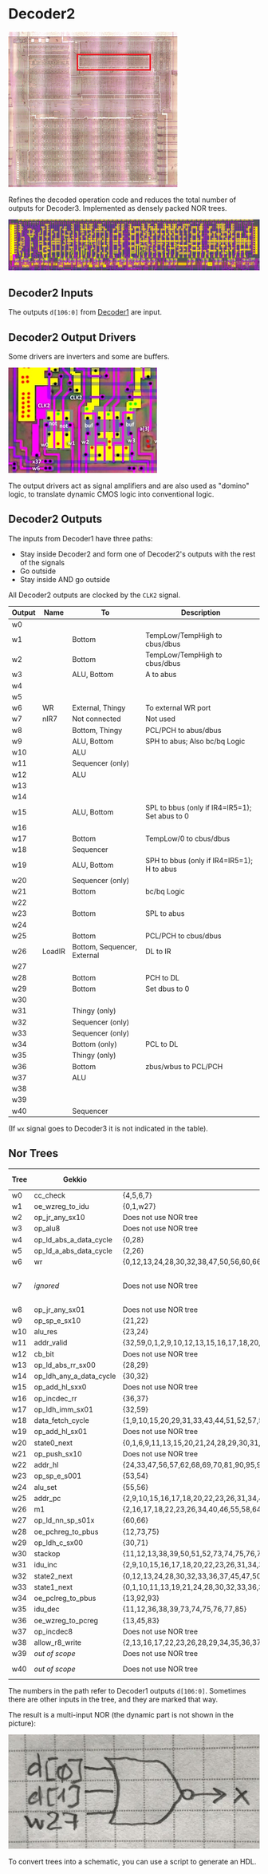 # Decoder2

![locator_decoder2](/imgstore/sm83/locator_decoder2.png)

Refines the decoded operation code and reduces the total number of outputs for Decoder3. Implemented as densely packed NOR trees.

![decoder2](/imgstore/sm83/decoder2.jpg)

## Decoder2 Inputs

The outputs `d[106:0]` from [Decoder1](decoder1.md) are input.

## Decoder2 Output Drivers

Some drivers are inverters and some are buffers.

![decoder2_drv](/imgstore/modules/sm83/decoder2_drv.jpg)

The output drivers act as signal amplifiers and are also used as "domino" logic, to translate dynamic CMOS logic into conventional logic.

## Decoder2 Outputs

The inputs from Decoder1 have three paths:
- Stay inside Decoder2 and form one of Decoder2's outputs with the rest of the signals
- Go outside
- Stay inside AND go outside

All Decoder2 outputs are clocked by the `CLK2` signal.

|Output|Name|To|Description|
|---|---|---|---|
|w0| | | |
|w1| |Bottom|TempLow/TempHigh to cbus/dbus|
|w2| |Bottom|TempLow/TempHigh to cbus/dbus|
|w3| |ALU, Bottom|A to abus|
|w4| | | |
|w5| | | |
|w6|WR|External, Thingy|To external WR port|
|w7|nIR7|Not connected|Not used|
|w8| |Bottom, Thingy|PCL/PCH to abus/dbus|
|w9| |ALU, Bottom|SPH to abus; Also bc/bq Logic|
|w10| |ALU| |
|w11| |Sequencer (only)| |
|w12| |ALU| |
|w13| | | |
|w14| | | |
|w15| |ALU, Bottom|SPL to bbus (only if IR4=IR5=1); Set abus to 0|
|w16| | | |
|w17| |Bottom|TempLow/0 to cbus/dbus|
|w18| |Sequencer| |
|w19| |ALU, Bottom|SPH to bbus (only if IR4=IR5=1); H to abus|
|w20| |Sequencer (only)| |
|w21| |Bottom|bc/bq Logic|
|w22| | | |
|w23| |Bottom|SPL to abus|
|w24| | | |
|w25| |Bottom|PCL/PCH to cbus/dbus|
|w26|LoadIR|Bottom, Sequencer, External|DL to IR|
|w27| | | |
|w28| |Bottom|PCH to DL|
|w29| |Bottom|Set dbus to 0|
|w30| | | |
|w31| |Thingy (only)| |
|w32| |Sequencer (only)| |
|w33| |Sequencer (only)| |
|w34| |Bottom (only)|PCL to DL|
|w35| |Thingy (only)| |
|w36| |Bottom|zbus/wbus to PCL/PCH|
|w37| |ALU| |
|w38| | | |
|w39| | | |
|w40| |Sequencer| |

(If `wx` signal goes to Decoder3 it is not indicated in the table).

## Nor Trees

|Tree|Gekkio|Paths|Output Driver|
|---|---|---|---|
|w0|cc_check |{4,5,6,7}|not|
|w1|oe_wzreg_to_idu |{0,1,w27}|not|
|w2|op_jr_any_sx10 |Does not use NOR tree|`d[103]`|
|w3|op_alu8 |Does not use NOR tree|`d[3]`|
|w4|op_ld_abs_a_data_cycle |{0,28}|not|
|w5|op_ld_a_abs_data_cycle |{2,26}|not|
|w6|wr |{0,12,13,24,28,30,32,38,47,50,56,60,66,68,70,73,75,92,93,97}|not|
|w7|_ignored_|Does not use NOR tree|`~IR[7]`. :warning: Not used (not connected).|
|w8|op_jr_any_sx01 |Does not use NOR tree|`d[19]`|
|w9|op_sp_e_sx10 |{21,22}|not|
|w10|alu_res |{23,24}|not|
|w11|addr_valid |{32,59,0,1,2,9,10,12,13,15,16,17,18,20,22,23,24,26,28,29,30,31,33,34,38,40,43,44,46,47,50,51,52,55,56,57,58,60,61,63,64,65,66,67,68,69,70,71,72,73,75,78,79,80,81,82,86,87,88,89,90,91,92,93,94,95,96,97,99,100,101,102,103,104,105}|not|
|w12|cb_bit |Does not use NOR tree|`d[27]`|
|w13|op_ld_abs_rr_sx00 |{28,29}|not|
|w14|op_ldh_any_a_data_cycle |{30,32}|not|
|w15|op_add_hl_sxx0 |Does not use NOR tree|`d[35]`|
|w16|op_incdec_rr |{36,37}|not|
|w17|op_ldh_imm_sx01 |{32,59}|not|
|w18|data_fetch_cycle |{1,9,10,15,20,29,31,33,43,44,51,52,57,59,61,63,65,67,69,71,72,79,80,82,86,87,90,91,95,104,105}|not|
|w19|op_add_hl_sx01 |Does not use NOR tree|`d[46]`|
|w20|state0_next |{0,1,6,9,11,13,15,20,21,24,28,29,30,31,32,35,36,37,39,43,45,47,50,51,56,57,60,61,62,63,65,66,68,69,70,72,74,76,82,83,86,92,93,95,97,104}|not|
|w21|op_push_sx10 |Does not use NOR tree|`d[50]`|
|w22|addr_hl |{24,33,47,56,57,62,68,69,70,81,90,95,97}|not|
|w23|op_sp_e_s001 |{53,54}|not|
|w24|alu_set |{55,56}|not|
|w25|addr_pc |{2,9,10,15,16,17,18,20,22,23,26,31,34,40,43,44,46,55,58,61,63,64,65,67,72,77,78,86,87,88,89,91,94,96,99,100,101,102,104,105}|not|
|w26|m1 |{2,16,17,18,22,23,26,34,40,46,55,58,64,78,81,88,89,94,96,99,100,101,102,103}|not|
|w27|op_ld_nn_sp_s01x |{60,66}|not|
|w28|oe_pchreg_to_pbus |{12,73,75}|not|
|w29|op_ldh_c_sx00 |{30,71}|not|
|w30|stackop |{11,12,13,38,39,50,51,52,73,74,75,76,79,80,82,92,93}|not|
|w31|idu_inc |{2,9,10,15,16,17,18,20,22,23,26,31,34,37,40,43,44,46,51,52,55,58,60,61,63,64,65,67,72,78,79,80,81,82,84,86,87,88,89,91,94,96,99,101,102,103,104,105}|not|
|w32|state2_next |{0,12,13,24,28,30,32,33,36,37,45,47,50,56,59,62,66,68,70,71,75,76,77,83,90,91,92,93,97}|not|
|w33|state1_next |{0,1,10,11,13,19,21,24,28,30,32,33,36,37,38,44,45,47,50,52,53,54,56,59,60,62,66,67,68,70,71,73,75,79,80,82,83,87,90,91,92,93,97,105}|not|
|w34|oe_pclreg_to_pbus |{13,92,93}|not|
|w35|idu_dec |{11,12,36,38,39,73,74,75,76,77,85}|not|
|w36|oe_wzreg_to_pcreg |{13,45,83}|not|
|w37|op_incdec8 |Does not use NOR tree|`d[98]`|
|w38|allow_r8_write |{2,13,16,17,22,23,26,28,29,34,35,36,37,38,40,45,46,50,53,54,55,58,62,68,70,78,81,88,89,92,93,94,96,97,99,100,101}|not|
|w39|_out of scope_|Does not use NOR tree|`~SeqOut_2`|
|w40|_out of scope_|Does not use NOR tree|`w[18] & w[39]`|

The numbers in the path refer to Decoder1 outputs `d[106:0]`. Sometimes there are other inputs in the tree, and they are marked that way.

The result is a multi-input NOR (the dynamic part is not shown in the picture):

![demo_w1](/imgstore/sm83/demo_w1.jpg)

To convert trees into a schematic, you can use a script to generate an HDL.

